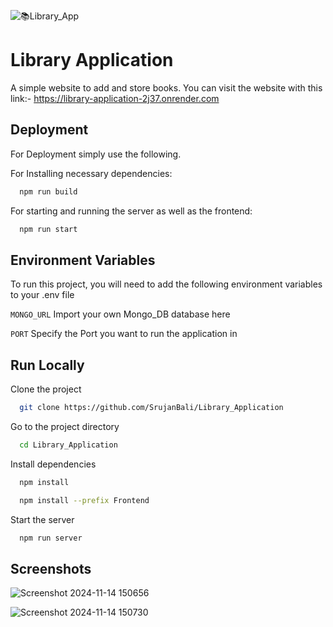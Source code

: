 
![📚Library_App](https://github.com/user-attachments/assets/45647197-5dc3-49ae-bf1e-0551cbf5e69a)



# Library Application

A simple website to add and store books.
You can visit the website with this link:- https://library-application-2j37.onrender.com




## Deployment

For Deployment simply use the following.

For Installing necessary dependencies:
```bash
  npm run build  
```
For starting and running the server as well as the frontend:
```bash
  npm run start 
```


## Environment Variables

To run this project, you will need to add the following environment variables to your .env file

`MONGO_URL` Import your own Mongo_DB database here

`PORT` Specify the Port you want to run the application in


## Run Locally

Clone the project

```bash
  git clone https://github.com/SrujanBali/Library_Application
```

Go to the project directory

```bash
  cd Library_Application
```

Install dependencies

```bash
  npm install
```
```bash
  npm install --prefix Frontend
```

Start the server

```bash
  npm run server
```


## Screenshots
![Screenshot 2024-11-14 150656](https://github.com/user-attachments/assets/e76b1d0a-06d2-4d59-83ac-de47d875be65)

![Screenshot 2024-11-14 150730](https://github.com/user-attachments/assets/f7b1b6c1-d015-47aa-abd5-7f50b9300384)

